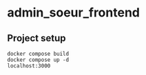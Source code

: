 # admin_soeur_frontend

## Project setup

```
docker compose build
docker compose up -d
localhost:3000
```
